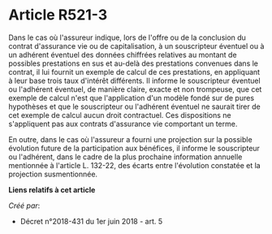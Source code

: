 # Article R521-3

Dans le cas où l'assureur indique, lors de l'offre ou de la conclusion du contrat d'assurance vie ou de capitalisation, à un
souscripteur éventuel ou à un adhérent éventuel des données chiffrées relatives au montant de possibles prestations en sus et
au-delà des prestations convenues dans le contrat, il lui fournit un exemple de calcul de ces prestations, en appliquant à
leur base trois taux d'intérêt différents. Il informe le souscripteur éventuel ou l'adhérent éventuel, de manière claire,
exacte et non trompeuse, que cet exemple de calcul n'est que l'application d'un modèle fondé sur de pures hypothèses et que
le souscripteur ou l'adhérent éventuel ne saurait tirer de cet exemple de calcul aucun droit contractuel. Ces dispositions ne
s'appliquent pas aux contrats d'assurance vie comportant un terme.

En outre, dans le cas où l'assureur a fourni une projection sur la possible évolution future de la participation aux
bénéfices, il informe le souscripteur ou l'adhérent, dans le cadre de la plus prochaine information annuelle mentionnée à
l'article L. 132-22, des écarts entre l'évolution constatée et la projection susmentionnée.

**Liens relatifs à cet article**

_Créé par_:

  - Décret n°2018-431 du 1er juin 2018 - art. 5
